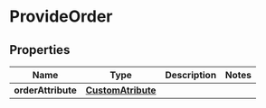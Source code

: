 
# ProvideOrder

## Properties
Name | Type | Description | Notes
------------ | ------------- | ------------- | -------------
**orderAttribute** | [**CustomAtribute**](CustomAtribute.md) |  | 



